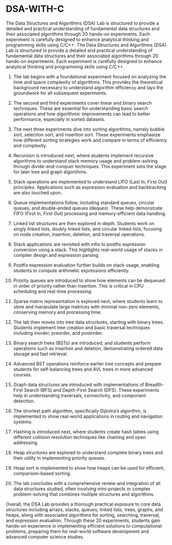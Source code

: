 # DSA-WITH-C
The Data Structures and Algorithms (DSA) Lab is structured to provide a detailed and practical understanding of fundamental data structures and their associated algorithms through 20 hands-on experiments. Each experiment is carefully designed to enhance analytical thinking and programming skills using C/C++.
The Data Structures and Algorithms (DSA) Lab is structured to provide a detailed and practical understanding of fundamental data structures and their associated algorithms through 20 hands-on experiments. Each experiment is carefully designed to enhance analytical thinking and programming skills using C/C++.

1. The lab begins with a foundational experiment focused on analyzing the time and space complexity of algorithms. This provides the theoretical background necessary to understand algorithm efficiency and lays the groundwork for all subsequent experiments.

2. The second and third experiments cover linear and binary search techniques. These are essential for understanding basic search operations and how algorithmic improvements can lead to better performance, especially in sorted datasets.

3. The next three experiments dive into sorting algorithms, namely bubble sort, selection sort, and insertion sort. These experiments emphasize how different sorting strategies work and compare in terms of efficiency and complexity.

4. Recursion is introduced next, where students implement recursive algorithms to understand stack memory usage and problem-solving through divide-and-conquer techniques. This experiment sets the stage for later tree and graph algorithms.

5. Stack operations are implemented to understand LIFO (Last In, First Out) principles. Applications such as expression evaluation and backtracking are also touched upon.

6. Queue implementations follow, including standard queues, circular queues, and double-ended queues (deques). These help demonstrate FIFO (First In, First Out) processing and memory-efficient data handling.

7. Linked list structures are then explored in depth. Students work on singly linked lists, doubly linked lists, and circular linked lists, focusing on node creation, insertion, deletion, and traversal operations.

8. Stack applications are revisited with infix to postfix expression conversion using a stack. This highlights real-world usage of stacks in compiler design and expression parsing.

9. Postfix expression evaluation further builds on stack usage, enabling students to compute arithmetic expressions efficiently.

10. Priority queues are introduced to show how elements can be dequeued in order of priority rather than insertion. This is critical in CPU scheduling and real-time processing.

11. Sparse matrix representation is explored next, where students learn to store and manipulate large matrices with minimal non-zero elements, conserving memory and processing time.

12. The lab then moves into tree data structures, starting with binary trees. Students implement tree creation and basic traversal techniques including inorder, preorder, and postorder.

13. Binary search trees (BSTs) are introduced, and students perform operations such as insertion and deletion, demonstrating ordered data storage and fast retrieval.

14. Advanced BST operations reinforce earlier tree concepts and prepare students for self-balancing trees and AVL trees in more advanced courses.

15. Graph data structures are introduced with implementations of Breadth-First Search (BFS) and Depth-First Search (DFS). These experiments help in understanding traversals, connectivity, and component detection.

16. The shortest path algorithm, specifically Dijkstra’s algorithm, is implemented to show real-world applications in routing and navigation systems.

17. Hashing is introduced next, where students create hash tables using different collision resolution techniques like chaining and open addressing.

18. Heap structures are explored to understand complete binary trees and their utility in implementing priority queues.

19. Heap sort is implemented to show how heaps can be used for efficient, comparison-based sorting.

20. The lab concludes with a comprehensive review and integration of all data structures studied, often involving mini-projects or complex problem-solving that combines multiple structures and algorithms.

Overall, the DSA Lab provides a thorough practical exposure to core data structures including arrays, stacks, queues, linked lists, trees, graphs, and heaps, along with associated algorithms for sorting, searching, traversal, and expression evaluation. Through these 20 experiments, students gain hands-on experience in implementing efficient solutions to computational problems, preparing them for real-world software development and advanced computer science studies.
